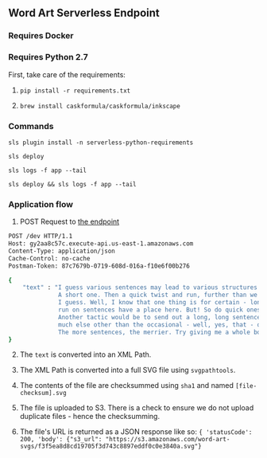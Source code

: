 ## Word Art Serverless Endpoint

### Requires Docker

### Requires Python 2.7

First, take care of the requirements:

1. `pip install -r requirements.txt`

2. `brew install caskformula/caskformula/inkscape`


### Commands

`sls plugin install -n serverless-python-requirements`

`sls deploy`

`sls logs -f app --tail`

`sls deploy && sls logs -f app --tail`


### Application flow

1. POST Request to [the endpoint](https://gy2aa8c57c.execute-api.us-east-1.amazonaws.com/dev)

```bash
POST /dev HTTP/1.1
Host: gy2aa8c57c.execute-api.us-east-1.amazonaws.com
Content-Type: application/json
Cache-Control: no-cache
Postman-Token: 87c7679b-0719-608d-016a-f10e6f00b276

{
	"text" : "I guess various sentences may lead to various structures. 
	          A short one. Then a quick twist and run, further than we'd anticipated. 
	          I guess. Well, I know that one thing is for certain - long, 
	          run on sentences have a place here. But! So do quick ones. Tight little turns. 
	          Another tactic would be to send out a long, long sentence, broken up by not 
	          much else other than the occasional - well, yes, that - out of nowhere, how surprising. 
	          The more sentences, the merrier. Try giving me a whole book :)"
}
```

2. The `text` is converted into an XML Path.

3. The XML Path is converted into a full SVG file using `svgpathtools`.

4. The contents of the file are checksummed using `sha1` and named `[file-checksum].svg`

5. The file is uploaded to S3. There is a check to ensure we do not upload duplicate files - hence the checksumming.

6. The file's URL is returned as a JSON response like so: `{ 'statusCode': 200, 'body': {"s3_url": "https://s3.amazonaws.com/word-art-svgs/f3f5ea8d8cd19705f3d743c8897eddf0c0e3840a.svg"}`